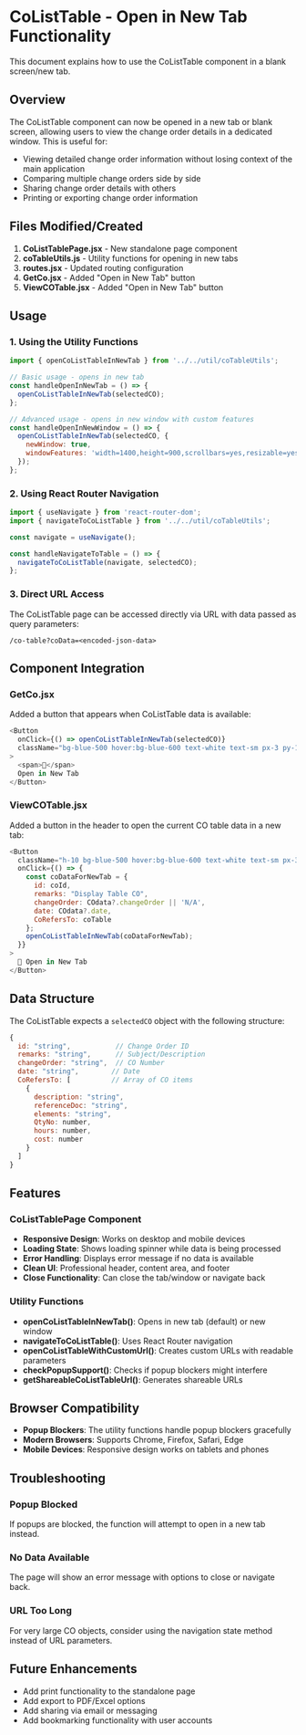# CoListTable - Open in New Tab Functionality

This document explains how to use the CoListTable component in a blank screen/new tab.

## Overview

The CoListTable component can now be opened in a new tab or blank screen, allowing users to view the change order details in a dedicated window. This is useful for:

- Viewing detailed change order information without losing context of the main application
- Comparing multiple change orders side by side
- Sharing change order details with others
- Printing or exporting change order information

## Files Modified/Created

1. **CoListTablePage.jsx** - New standalone page component
2. **coTableUtils.js** - Utility functions for opening in new tabs
3. **routes.jsx** - Updated routing configuration
4. **GetCo.jsx** - Added "Open in New Tab" button
5. **ViewCOTable.jsx** - Added "Open in New Tab" button

## Usage

### 1. Using the Utility Functions

```javascript
import { openCoListTableInNewTab } from '../../util/coTableUtils';

// Basic usage - opens in new tab
const handleOpenInNewTab = () => {
  openCoListTableInNewTab(selectedCO);
};

// Advanced usage - opens in new window with custom features
const handleOpenInNewWindow = () => {
  openCoListTableInNewTab(selectedCO, {
    newWindow: true,
    windowFeatures: 'width=1400,height=900,scrollbars=yes,resizable=yes'
  });
};
```

### 2. Using React Router Navigation

```javascript
import { useNavigate } from 'react-router-dom';
import { navigateToCoListTable } from '../../util/coTableUtils';

const navigate = useNavigate();

const handleNavigateToTable = () => {
  navigateToCoListTable(navigate, selectedCO);
};
```

### 3. Direct URL Access

The CoListTable page can be accessed directly via URL with data passed as query parameters:

```
/co-table?coData=<encoded-json-data>
```

## Component Integration

### GetCo.jsx

Added a button that appears when CoListTable data is available:

```javascript
<Button
  onClick={() => openCoListTableInNewTab(selectedCO)}
  className="bg-blue-500 hover:bg-blue-600 text-white text-sm px-3 py-1 flex items-center gap-2"
>
  <span>🔗</span>
  Open in New Tab
</Button>
```

### ViewCOTable.jsx

Added a button in the header to open the current CO table data in a new tab:

```javascript
<Button 
  className="h-10 bg-blue-500 hover:bg-blue-600 text-white text-sm px-3 py-1"
  onClick={() => {
    const coDataForNewTab = {
      id: coId,
      remarks: "Display Table CO",
      changeOrder: COdata?.changeOrder || 'N/A',
      date: COdata?.date,
      CoRefersTo: coTable
    };
    openCoListTableInNewTab(coDataForNewTab);
  }}
>
  🔗 Open in New Tab
</Button>
```

## Data Structure

The CoListTable expects a `selectedCO` object with the following structure:

```javascript
{
  id: "string",           // Change Order ID
  remarks: "string",      // Subject/Description
  changeOrder: "string",  // CO Number
  date: "string",        // Date
  CoRefersTo: [          // Array of CO items
    {
      description: "string",
      referenceDoc: "string",
      elements: "string",
      QtyNo: number,
      hours: number,
      cost: number
    }
  ]
}
```

## Features

### CoListTablePage Component

- **Responsive Design**: Works on desktop and mobile devices
- **Loading State**: Shows loading spinner while data is being processed
- **Error Handling**: Displays error message if no data is available
- **Clean UI**: Professional header, content area, and footer
- **Close Functionality**: Can close the tab/window or navigate back

### Utility Functions

- **openCoListTableInNewTab()**: Opens in new tab (default) or new window
- **navigateToCoListTable()**: Uses React Router navigation
- **openCoListTableWithCustomUrl()**: Creates custom URLs with readable parameters
- **checkPopupSupport()**: Checks if popup blockers might interfere
- **getShareableCoListTableUrl()**: Generates shareable URLs

## Browser Compatibility

- **Popup Blockers**: The utility functions handle popup blockers gracefully
- **Modern Browsers**: Supports Chrome, Firefox, Safari, Edge
- **Mobile Devices**: Responsive design works on tablets and phones

## Troubleshooting

### Popup Blocked
If popups are blocked, the function will attempt to open in a new tab instead.

### No Data Available
The page will show an error message with options to close or navigate back.

### URL Too Long
For very large CO objects, consider using the navigation state method instead of URL parameters.

## Future Enhancements

- Add print functionality to the standalone page
- Add export to PDF/Excel options
- Add sharing via email or messaging
- Add bookmarking functionality with user accounts
